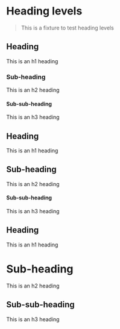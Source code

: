 # Heading levels

> This is a fixture to test heading levels

<!-- toc -->

## Heading

This is an h1 heading

### Sub-heading

This is an h2 heading

#### Sub-sub-heading

This is an h3 heading

## Heading

This is an h1 heading

Sub-heading
-----------

This is an h2 heading

#### Sub-sub-heading

This is an h3 heading

## Heading

This is an h1 heading

Sub-heading
===========

This is an h2 heading

## Sub-sub-heading

This is an h3 heading
